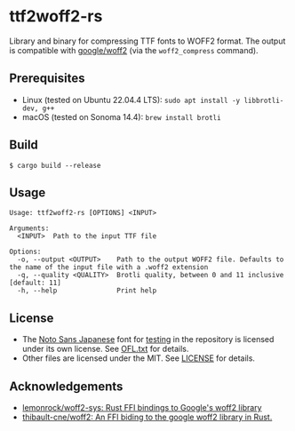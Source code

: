# ttf2woff2-rs

Library and binary for compressing TTF fonts to WOFF2 format. The output is compatible with [google/woff2](https://github.com/google/woff2/blob/master/src/woff2_compress.cc) (via the `woff2_compress` command).

## Prerequisites

- Linux (tested on Ubuntu 22.04.4 LTS): `sudo apt install -y libbrotli-dev, g++`
- macOS (tested on Sonoma 14.4): `brew install brotli`

## Build

```console
$ cargo build --release
```

## Usage

```console
Usage: ttf2woff2-rs [OPTIONS] <INPUT>

Arguments:
  <INPUT>  Path to the input TTF file

Options:
  -o, --output <OUTPUT>    Path to the output WOFF2 file. Defaults to the name of the input file with a .woff2 extension
  -q, --quality <QUALITY>  Brotli quality, between 0 and 11 inclusive [default: 11]
  -h, --help               Print help
```

## License

- The [Noto Sans Japanese](https://fonts.google.com/noto/specimen/Noto+Sans+JP) font for [testing](tests) in the repository is licensed under its own license. See [OFL.txt](OFL.txt) for details.
- Other files are licensed under the MIT. See [LICENSE](LICENSE) for details.

## Acknowledgements

- [lemonrock/woff2-sys: Rust FFI bindings to Google's woff2 library](https://github.com/lemonrock/woff2-sys)
- [thibault-cne/woff2: An FFI biding to the google woff2 library in Rust.](https://github.com/thibault-cne/woff2)
